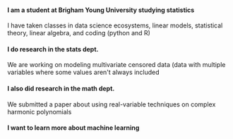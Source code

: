 #### I am a student at Brigham Young University studying statistics
I have taken classes in data science ecosystems, linear models, statistical theory, linear algebra, and coding (python and R)

#### I do research in the stats dept.
We are working on modeling multivariate censored data (data with multiple variables where some values aren't always included

#### I also did research in the math dept.
We submitted a paper about using real-variable techniques on complex harmonic polynomials

#### I want to learn more about machine learning
